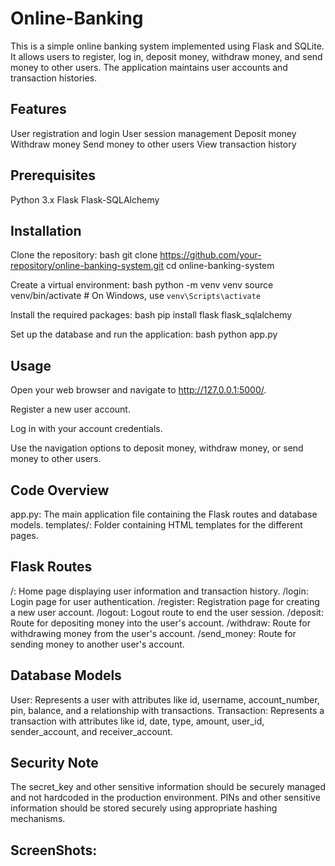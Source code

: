 # Online-Banking 

This is a simple online banking system implemented using Flask and SQLite. It allows users to register, log in, deposit money, withdraw money, and send money to other users. The application maintains user accounts and transaction histories.

## Features

User registration and login
User session management
Deposit money
Withdraw money
Send money to other users
View transaction history

## Prerequisites

Python 3.x
Flask
Flask-SQLAlchemy

## Installation

Clone the repository:
bash
git clone https://github.com/your-repository/online-banking-system.git
cd online-banking-system

Create a virtual environment:
bash
python -m venv venv
source venv/bin/activate  # On Windows, use `venv\Scripts\activate`

Install the required packages:
bash
pip install flask flask_sqlalchemy

Set up the database and run the application:
bash
python app.py

## Usage

Open your web browser and navigate to http://127.0.0.1:5000/.

Register a new user account.

Log in with your account credentials.

Use the navigation options to deposit money, withdraw money, or send money to other users.

## Code Overview

app.py: The main application file containing the Flask routes and database models.
templates/: Folder containing HTML templates for the different pages.

## Flask Routes

/: Home page displaying user information and transaction history.
/login: Login page for user authentication.
/register: Registration page for creating a new user account.
/logout: Logout route to end the user session.
/deposit: Route for depositing money into the user's account.
/withdraw: Route for withdrawing money from the user's account.
/send_money: Route for sending money to another user's account.

## Database Models

User: Represents a user with attributes like id, username, account_number, pin, balance, and a relationship with transactions.
Transaction: Represents a transaction with attributes like id, date, type, amount, user_id, sender_account, and receiver_account.

## Security Note

The secret_key and other sensitive information should be securely managed and not hardcoded in the production environment.
PINs and other sensitive information should be stored securely using appropriate hashing mechanisms.

## ScreenShots:
